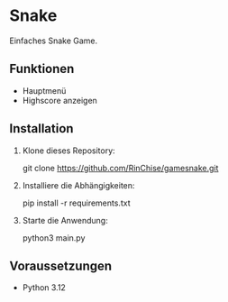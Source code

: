 # Snake

Einfaches Snake Game.

## Funktionen
- Hauptmenü
- Highscore anzeigen


## Installation
1. Klone dieses Repository:

    git clone https://github.com/RinChise/gamesnake.git

2. Installiere die Abhängigkeiten:
    
    pip install -r requirements.txt

3. Starte die Anwendung:

    python3 main.py

## Voraussetzungen
- Python 3.12
